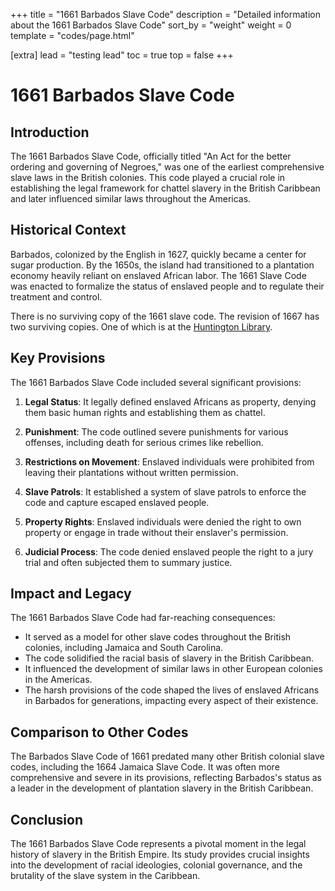 +++
title = "1661 Barbados Slave Code"
description = "Detailed information about the 1661 Barbados Slave Code"
sort_by = "weight"
weight = 0
template = "codes/page.html"

[extra]
lead = "testing lead"
toc = true
top = false
+++

# 1661 Barbados Slave Code

## Introduction

The 1661 Barbados Slave Code, officially titled "An Act for the better ordering and governing of Negroes," was one of the earliest comprehensive slave laws in the British colonies. This code played a crucial role in establishing the legal framework for chattel slavery in the British Caribbean and later influenced similar laws throughout the Americas.

## Historical Context

Barbados, colonized by the English in 1627, quickly became a center for sugar production. By the 1650s, the island had transitioned to a plantation economy heavily reliant on enslaved African labor. The 1661 Slave Code was enacted to formalize the status of enslaved people and to regulate their treatment and control.

There is no surviving copy of the 1661 slave code.  The revision of 1667 has two surviving copies. One of which is at the [Huntington Library](https://cdm16003.contentdm.oclc.org/digital/collection/p15150coll7/id/57398).

## Key Provisions

The 1661 Barbados Slave Code included several significant provisions:

1. **Legal Status**: It legally defined enslaved Africans as property, denying them basic human rights and establishing them as chattel.

2. **Punishment**: The code outlined severe punishments for various offenses, including death for serious crimes like rebellion.

3. **Restrictions on Movement**: Enslaved individuals were prohibited from leaving their plantations without written permission.

4. **Slave Patrols**: It established a system of slave patrols to enforce the code and capture escaped enslaved people.

5. **Property Rights**: Enslaved individuals were denied the right to own property or engage in trade without their enslaver's permission.

6. **Judicial Process**: The code denied enslaved people the right to a jury trial and often subjected them to summary justice.

## Impact and Legacy

The 1661 Barbados Slave Code had far-reaching consequences:

- It served as a model for other slave codes throughout the British colonies, including Jamaica and South Carolina.
- The code solidified the racial basis of slavery in the British Caribbean.
- It influenced the development of similar laws in other European colonies in the Americas.
- The harsh provisions of the code shaped the lives of enslaved Africans in Barbados for generations, impacting every aspect of their existence.

## Comparison to Other Codes

The Barbados Slave Code of 1661 predated many other British colonial slave codes, including the 1664 Jamaica Slave Code. It was often more comprehensive and severe in its provisions, reflecting Barbados's status as a leader in the development of plantation slavery in the British Caribbean.

## Conclusion

The 1661 Barbados Slave Code represents a pivotal moment in the legal history of slavery in the British Empire. Its study provides crucial insights into the development of racial ideologies, colonial governance, and the brutality of the slave system in the Caribbean.

